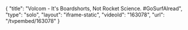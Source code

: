 {
    "title": "Volcom - It's Boardshorts, Not Rocket Science. #GoSurfAlread",
    "type": "solo",
    "layout": "iframe-static",
    "videoId": "163078",
    "url": "\/tvpembed\/163078"
}